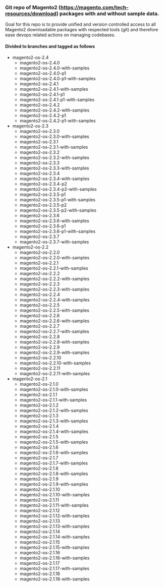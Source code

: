 ### Git repo of Magento2 (https://magento.com/tech-resources/download) packages with and without sample data.

Goal for this repo is to provide unified and version controlled access to all Magento2
downloadable packages with respected tools (git) and therefore ease devops related actions on managing codebases.

#### Divided to branches and tagged as follows

* magento2-os-2.4
  * magento2-os-2.4.0
  * magento2-os-2.4.0-with-samples
  * magento2-os-2.4.0-p1
  * magento2-os-2.4.0-p1-with-samples
  * magento2-os-2.4.1
  * magento2-os-2.4.1-with-samples
  * magento2-os-2.4.1-p1
  * magento2-os-2.4.1-p1-with-samples
  * magento2-os-2.4.2
  * magento2-os-2.4.2-with-samples
  * magento2-os-2.4.2-p1
  * magento2-os-2.4.2-p1-with-samples
* magento2-os-2.3
  * magento2-os-2.3.0
  * magento2-os-2.3.0-with-samples
  * magento2-os-2.3.1
  * magento2-os-2.3.1-with-samples
  * magento2-os-2.3.2
  * magento2-os-2.3.2-with-samples
  * magento2-os-2.3.3
  * magento2-os-2.3.3-with-samples
  * magento2-os-2.3.4
  * magento2-os-2.3.4-with-samples
  * magento2-os-2.3.4-p2
  * magento2-os-2.3.4-p2-with-samples
  * magento2-os-2.3.5-p1
  * magento2-os-2.3.5-p1-with-samples
  * magento2-os-2.3.5-p2
  * magento2-os-2.3.5-p2-with-samples
  * magento2-os-2.3.6
  * magento2-os-2.3.6-with-samples
  * magento2-os-2.3.6-p1
  * magento2-os-2.3.6-p1-with-samples
  * magento2-os-2.3.7
  * magento2-os-2.3.7-with-samples
* magento2-os-2.2
  * magento2-os-2.2.0
  * magento2-os-2.2.0-with-samples
  * magento2-os-2.2.1
  * magento2-os-2.2.1-with-samples
  * magento2-os-2.2.2
  * magento2-os-2.2.2-with-samples
  * magento2-os-2.2.3
  * magento2-os-2.2.3-with-samples
  * magento2-os-2.2.4
  * magento2-os-2.2.4-with-samples
  * magento2-os-2.2.5
  * magento2-os-2.2.5-with-samples
  * magento2-os-2.2.6
  * magento2-os-2.2.6-with-samples
  * magento2-os-2.2.7
  * magento2-os-2.2.7-with-samples
  * magento2-os-2.2.8
  * magento2-os-2.2.8-with-samples
  * magento2-os-2.2.9
  * magento2-os-2.2.9-with-samples
  * magento2-os-2.2.10
  * magento2-os-2.2.10-with-samples
  * magento2-os-2.2.11
  * magento2-os-2.2.11-with-samples
* magento2-os-2.1
  * magento2-os-2.1.0
  * magento2-os-2.1.0-with-samples
  * magento2-os-2.1.1
  * magento2-os-2.1.1-with-samples
  * magento2-os-2.1.2
  * magento2-os-2.1.2-with-samples
  * magento2-os-2.1.3
  * magento2-os-2.1.3-with-samples
  * magento2-os-2.1.4
  * magento2-os-2.1.4-with-samples
  * magento2-os-2.1.5
  * magento2-os-2.1.5-with-samples
  * magento2-os-2.1.6
  * magento2-os-2.1.6-with-samples
  * magento2-os-2.1.7
  * magento2-os-2.1.7-with-samples
  * magento2-os-2.1.8
  * magento2-os-2.1.8-with-samples
  * magento2-os-2.1.9
  * magento2-os-2.1.9-with-samples
  * magento2-os-2.1.10
  * magento2-os-2.1.10-with-samples
  * magento2-os-2.1.11
  * magento2-os-2.1.11-with-samples
  * magento2-os-2.1.12
  * magento2-os-2.1.12-with-samples
  * magento2-os-2.1.13
  * magento2-os-2.1.13-with-samples
  * magento2-os-2.1.14
  * magento2-os-2.1.14-with-samples
  * magento2-os-2.1.15
  * magento2-os-2.1.15-with-samples
  * magento2-os-2.1.16
  * magento2-os-2.1.16-with-samples
  * magento2-os-2.1.17
  * magento2-os-2.1.17-with-samples
  * magento2-os-2.1.18
  * magento2-os-2.1.18-with-samples
